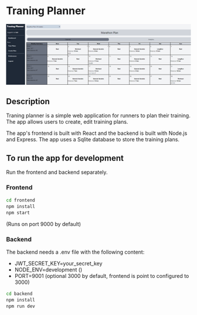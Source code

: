 # Traning Planner

![Training Plans](images/Overview.png)

## Description

Traning planner is a simple web application for runners to plan their training. The app allows users to create, edit training plans.

The app's frontend is built with React and the backend is built with Node.js and Express. The app uses a Sqlite database to store the training plans.

## To run the app for development

Run the frontend and backend separately.

### Frontend

```bash
cd frontend
npm install
npm start
```

(Runs on port 9000 by default)

### Backend

The backend needs a .env file with the following content:
- JWT_SECRET_KEY=your_secret_key
- NODE_ENV=development ()
- PORT=9001 (optional 3000 by default, frontend is point to configured to 3000)

```bash
cd backend
npm install
npm run dev
```
